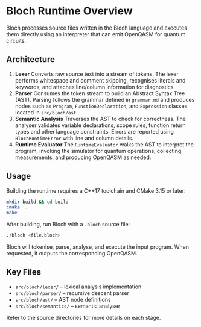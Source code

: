 # Bloch Runtime Overview

Bloch processes source files written in the Bloch language and executes them directly using an interpreter that can emit OpenQASM for quantum circuits.

## Architecture

1. **Lexer**
   Converts raw source text into a stream of tokens. The lexer performs whitespace and comment skipping, recognises literals and keywords, and attaches line/column information for diagnostics.
2. **Parser**
   Consumes the token stream to build an Abstract Syntax Tree (AST). Parsing follows the grammar defined in `grammar.md` and produces nodes such as `Program`, `FunctionDeclaration`, and `Expression` classes located in `src/bloch/ast`.
3. **Semantic Analysis**
   Traverses the AST to check for correctness. The analyser validates variable declarations, scope rules, function return types and other language constraints. Errors are reported using `BlochRuntimeError` with line and column details.
4. **Runtime Evaluator**
   The `RuntimeEvaluator` walks the AST to interpret the program, invoking the simulator for quantum operations, collecting measurements, and producing OpenQASM as needed.

## Usage

Building the runtime requires a C++17 toolchain and CMake 3.15 or later:

```bash
mkdir build && cd build
cmake ..
make
```

After building, run Bloch with a `.bloch` source file:

```bash
./bloch <file.bloch>
```

Bloch will tokenise, parse, analyse, and execute the input program. When requested, it outputs the corresponding OpenQASM.

## Key Files

- `src/bloch/lexer/` – lexical analysis implementation
- `src/bloch/parser/` – recursive descent parser
- `src/bloch/ast/` – AST node definitions
- `src/bloch/semantics/` – semantic analyser

Refer to the source directories for more details on each stage.